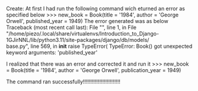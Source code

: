 Create:
 At first I had run the following command wich eturned an error as specified below
    >>> new_book = Book(title = '1984', author = 'George Orwell', published_year = 1949) 
The error generated was as below 
        Traceback (most recent call last):
    File "<console>", line 1, in <module>
    File "/home/piezo/.local/share/virtualenvs/Introduction_to_Django-1GJirNNL/lib/python3.11/site-packages/django/db/models/     
        base.py", line 569, in __init__
        raise TypeError(
    TypeError: Book() got unexpected keyword arguments: 'published_year'

I realized that there was an error and corrected it and run it
    >>> new_book = Book(title = '1984', author = 'George Orwell', publication_year = 1949) 


The command ran successfully!!!!!!!!!!!!!!!!!!!!!!!!!
